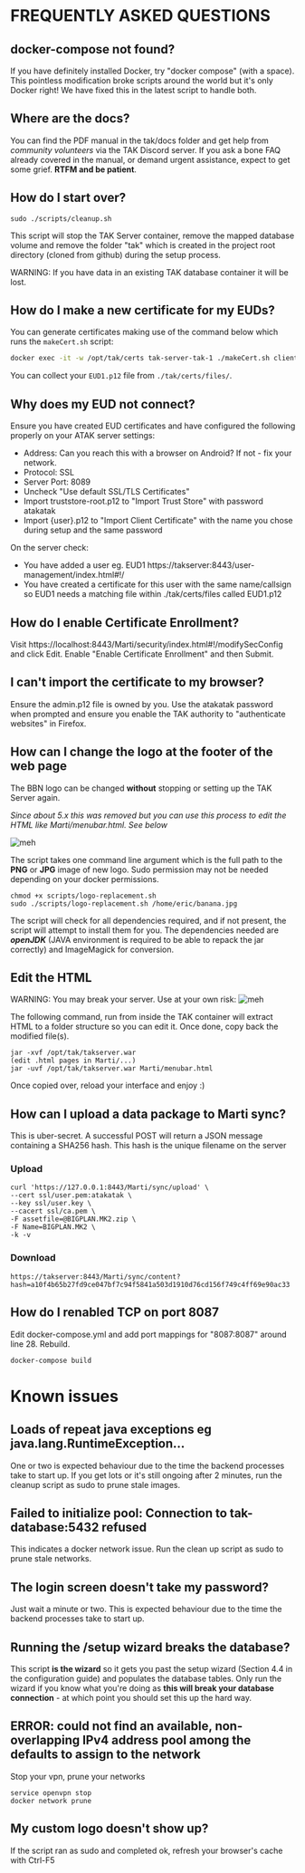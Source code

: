 # FREQUENTLY ASKED QUESTIONS

## docker-compose not found?
If you have definitely installed Docker, try "docker compose" (with a space). This pointless modification broke scripts around the world but it's only Docker right!
We have fixed this in the latest script to handle both.

## Where are the docs?

You can find the PDF manual in the tak/docs folder and get help from *community volunteers* via the TAK Discord server. If you ask a bone FAQ already covered in the manual, or demand urgent assistance, expect to get some grief. **RTFM and be patient**.

## How do I start over?
```
sudo ./scripts/cleanup.sh
```

This script will stop the TAK Server container, remove the mapped database volume and remove the folder "tak" which is created in the project root directory (cloned from github) during the setup process. 

WARNING: If you have data in an existing TAK database container it will be lost.

## How do I make a new certificate for my EUDs?

You can generate certificates making use of the command below which runs the `makeCert.sh` script:

```bash
docker exec -it -w /opt/tak/certs tak-server-tak-1 ./makeCert.sh client EUD1
```

You can collect your `EUD1.p12` file from `./tak/certs/files/`.

## Why does my EUD not connect?
Ensure you have created EUD certificates and have configured the following properly on your ATAK server settings:
    
- Address: Can you reach this with a browser on Android? If not - fix your network.
- Protocol: SSL
- Server Port: 8089
- Uncheck "Use default SSL/TLS Certificates"
- Import truststore-root.p12 to "Import Trust Store" with password atakatak
- Import {user}.p12 to "Import Client Certificate" with the name you chose during setup and the same password

On the server check:

- You have added a user eg. EUD1 https://takserver:8443/user-management/index.html#!/
- You have created a certificate for this user with the same name/callsign so EUD1 needs a matching file within ./tak/certs/files called EUD1.p12

## How do I enable Certificate Enrollment?

Visit https://localhost:8443/Marti/security/index.html#!/modifySecConfig and click Edit.
Enable "Enable Certificate Enrollment" and then Submit.

## I can't import the certificate to my browser?
Ensure the admin.p12 file is owned by you. Use the atakatak password when prompted and ensure you enable the TAK authority to "authenticate websites" in Firefox.

## How can I change the logo at the footer of the web page

The BBN logo can be changed **without** stopping or setting up the TAK Server again.

*Since about 5.x this was removed but you can use this process to edit the HTML like Marti/menubar.html. See below*

![meh](img/banana.png "A banana")

The script takes one command line argument which is the full path to the **PNG** or **JPG** image of new logo. Sudo permission may not be needed depending on your docker permissions.

```
chmod +x scripts/logo-replacement.sh
sudo ./scripts/logo-replacement.sh /home/eric/banana.jpg
````

The script will check for all dependencies required, and if not present, the script will attempt to install them for you. The dependencies needed are __*openJDK*__ (JAVA environment is required to be able to repack the jar correctly) and ImageMagick for conversion.

## Edit the HTML
WARNING: You may break your server. Use at your own risk:
![meh](img/allyourtak.png "All your tak")

The following command, run from inside the TAK container will extract HTML to a folder structure so you can edit it. Once done, copy back the modified file(s).

    jar -xvf /opt/tak/takserver.war
    (edit .html pages in Marti/...)
    jar -uvf /opt/tak/takserver.war Marti/menubar.html

Once copied over, reload your interface and enjoy :)

## How can I upload a data package to Marti sync?
This is uber-secret.
A successful POST will return a JSON message containing a SHA256 hash. This hash is the unique filename on the server

### Upload

    curl 'https://127.0.0.1:8443/Marti/sync/upload' \
    --cert ssl/user.pem:atakatak \
    --key ssl/user.key \
    --cacert ssl/ca.pem \
    -F assetfile=@BIGPLAN.MK2.zip \
    -F Name=BIGPLAN.MK2 \
    -k -v

### Download

    https://takserver:8443/Marti/sync/content?hash=a10f4b65b27fd9ce047bf7c94f5841a503d1910d76cd156f749c4ff69e90ac33

## How do I renabled TCP on port 8087

Edit docker-compose.yml and add port mappings for "8087:8087" around line 28.
Rebuild.

    docker-compose build

# Known issues

  ## Loads of repeat java exceptions eg java.lang.RuntimeException...
One or two is expected behaviour due to the time the backend processes take to start up. If you get lots or it's still ongoing after 2 minutes, run the cleanup script as sudo to prune stale images.

  ## Failed to initialize pool: Connection to tak-database:5432 refused
This indicates a docker network issue. Run the clean up script as sudo to prune stale networks.

 ## The login screen doesn't take my password?
 Just wait a minute or two. This is expected behaviour due to the time the backend processes take to start up.

 ## Running the /setup wizard breaks the database?
 This script **is the wizard** so it gets you past the setup wizard (Section 4.4 in the configuration guide) and populates the database tables. Only run the wizard if you know what you're doing as **this will break your database connection** - at which point you should set this up the hard way.

## ERROR: could not find an available, non-overlapping IPv4 address pool among the defaults to assign to the network
Stop your vpn, prune your networks
```
service openvpn stop
docker network prune
```
## My custom logo doesn't show up?
If the script ran as sudo and completed ok, refresh your browser's cache with Ctrl-F5